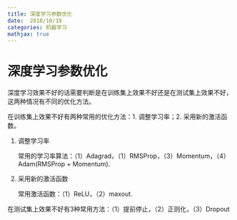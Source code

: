 ```yaml
---
title: 深度学习参数优化
date:  2018/10/19
categories: 机器学习
mathjax: true
---
```


# 深度学习参数优化

深度学习效果不好的话需要判断是在训练集上效果不好还是在测试集上效果不好，这两种情况有不同的优化方法。

在训练集上效果不好有两种常用的优化方法：1. 调整学习率；2. 采用新的激活函数。

1. 调整学习率

   常用的学习率算法：（1）Adagrad，（1）RMSProp，（3）Momentum，（4）Adam(RMSProp + Momentum).

2. 采用新的激活函数

   常用激活函数：（1）ReLU，（2）maxout.

在测试集上效果不好有3种常用方法：（1）提前停止，（2）正则化，（3）Dropout

